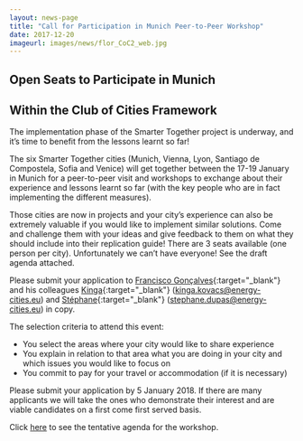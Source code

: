 ```yaml
---
layout: news-page
title: "Call for Participation in Munich Peer-to-Peer Workshop"
date: 2017-12-20
imageurl: images/news/flor_CoC2_web.jpg
---
```


<div class="multiline">
<h2><span class="ornament-news">Open Seats to Participate in Munich</span></h2>
<h2><span class="ornament-news">Within the Club of Cities Framework</span></h2>
</div>

The implementation phase of the Smarter Together project is underway, and it’s time to benefit from the lessons learnt so far!

The six Smarter Together cities (Munich, Vienna, Lyon, Santiago de Compostela, Sofia and Venice) will get together between the 17-19 January in Munich for a peer-to-peer visit and workshops to exchange about their experience and lessons learnt so far (with the key people who are in fact implementing the different measures).

Those cities are now in projects and your city’s experience can also be extremely valuable if you would like to implement similar solutions. Come and challenge them with your ideas and give feedback to them on what they should include into their replication guide!
There are 3 seats available (one person per city). Unfortunately we can’t have everyone! See the draft agenda attached.

Please submit your application to [Francisco Gonçalves](mailto:francisco.goncalves@energy-cities.eu){:target="_blank"} and his colleagues [Kinga](mailto:kinga.kovacs@energy-cities.eu){:target="_blank"} (kinga.kovacs@energy-cities.eu) and [Stéphane](mailto:stephane.dupas@energy-cities.eu){:target="_blank"} (stephane.dupas@energy-cities.eu) in copy.

The selection criteria to attend this event:
- You select the areas where your city would like to share experience
- You explain in relation to that area what you are doing in your city and which issues you would like to focus on
- You commit to pay for your travel or accommodation (if it is necessary)

Please submit your application by 5 January 2018. If there are many applicants we will take the ones who demonstrate their interest and are viable candidates on a first come first served basis.

Click [here](/images/SmarterTogether__CoC_P2P-Workshop_2_Muenchen_Agenda_v7.pdf) to see the tentative agenda for the workshop.
